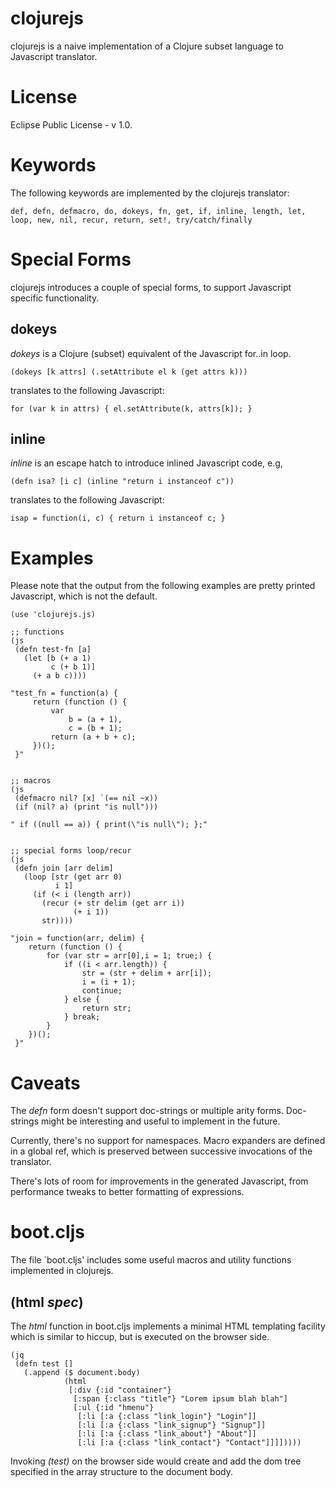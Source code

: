 # clojurejs

clojurejs is a naive implementation of a Clojure subset language to
Javascript translator.

# License

Eclipse Public License - v 1.0.

# Keywords

The following keywords are implemented by the clojurejs translator:

    def, defn, defmacro, do, dokeys, fn, get, if, inline, length, let,
    loop, new, nil, recur, return, set!, try/catch/finally

# Special Forms

clojurejs introduces a couple of special forms, to support Javascript
specific functionality.

## dokeys

_dokeys_ is a Clojure (subset) equivalent of the Javascript for..in
loop.

    (dokeys [k attrs] (.setAttribute el k (get attrs k)))

translates to the following Javascript:

    for (var k in attrs) { el.setAttribute(k, attrs[k]); }

## inline

_inline_ is an escape hatch to introduce inlined Javascript code, e.g,

    (defn isa? [i c] (inline "return i instanceof c"))

translates to the following Javascript:

    isap = function(i, c) { return i instanceof c; }

# Examples

Please note that the output from the following examples are pretty
printed Javascript, which is not the default.

    (use 'clojurejs.js)

    ;; functions
    (js
     (defn test-fn [a]
       (let [b (+ a 1)
             c (+ b 1)]
         (+ a b c))))
    
    "test_fn = function(a) {
         return (function () {
             var
                 b = (a + 1),
                 c = (b + 1);
             return (a + b + c);
         })();
     }"


    ;; macros
    (js
     (defmacro nil? [x] `(== nil ~x))
     (if (nil? a) (print "is null")))
  
    " if ((null == a)) { print(\"is null\"); };"


    ;; special forms loop/recur
    (js
     (defn join [arr delim]
       (loop [str (get arr 0)
              i 1]
         (if (< i (length arr))
           (recur (+ str delim (get arr i))
                  (+ i 1))
           str))))
    
    "join = function(arr, delim) {
        return (function () {
            for (var str = arr[0],i = 1; true;) {
                if ((i < arr.length)) {
                    str = (str + delim + arr[i]);
                    i = (i + 1);
                    continue;
                } else {
                    return str;
                } break;
            }
        })();
     }"

# Caveats

The _defn_ form doesn't support doc-strings or multiple arity
forms. Doc-strings might be interesting and useful to implement in the
future.

Currently, there's no support for namespaces. Macro expanders are
defined in a global ref, which is preserved between successive
invocations of the translator.

There's lots of room for improvements in the generated Javascript,
from performance tweaks to better formatting of expressions.

# boot.cljs

The file `boot.cljs' includes some useful macros and utility functions
implemented in clojurejs.

## (html _spec_)

The _html_ function in boot.cljs implements a minimal HTML templating
facility which is similar to hiccup, but is executed on the browser
side.

    (jq
     (defn test []
       (.append ($ document.body)
                (html
                 [:div {:id "container"}
                  [:span {:class "title"} "Lorem ipsum blah blah"]
                  [:ul {:id "hmenu"}
                   [:li [:a {:class "link_login"} "Login"]]
                   [:li [:a {:class "link_signup"} "Signup"]]
                   [:li [:a {:class "link_about"} "About"]]
                   [:li [:a {:class "link_contact"} "Contact"]]]]))))

Invoking _(test)_ on the browser side would create and add the dom
tree specified in the array structure to the document body.
